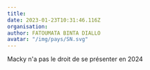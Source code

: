 ```yaml
---
title: 
date: 2023-01-23T10:31:46.116Z
organisation: 
author: FATOUMATA BINTA DIALLO
avatar: "/img/pays/SN.svg"
---
```


Macky n'a pas le droit de se présenter en 2024